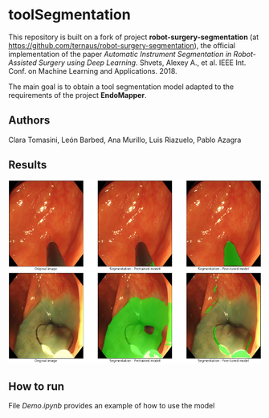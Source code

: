 # toolSegmentation
This repository is built on a fork of project **robot-surgery-segmentation** (at https://github.com/ternaus/robot-surgery-segmentation), the official implementation of the paper *Automatic Instrument Segmentation in Robot-Assisted Surgery using Deep Learning*. Shvets, Alexey A., et al. IEEE Int. Conf. on Machine Learning and Applications. 2018.

The main goal is to obtain a tool segmentation model adapted to the requirements of the project **EndoMapper**.

## Authors
Clara Tomasini, León Barbed, Ana Murillo, Luis Riazuelo, Pablo Azagra

## Results

![results_2425](/images/results_2425.png)
![results_5801](/images/results_5801.png)

## How to run
File *Demo.ipynb* provides an example of how to use the model
